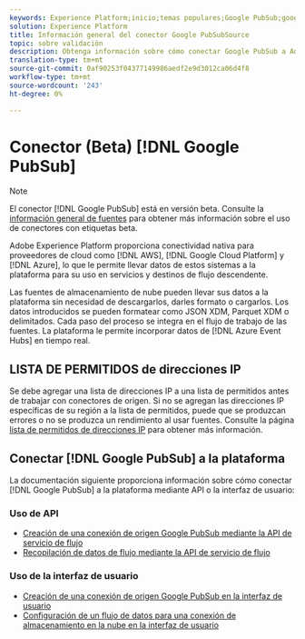 ```yaml
---
keywords: Experience Platform;inicio;temas populares;Google PubSub;google pubsub
solution: Experience Platform
title: Información general del conector Google PubSubSource
topic: sobre validación
description: Obtenga información sobre cómo conectar Google PubSub a Adobe Experience Platform mediante API o la interfaz de usuario.
translation-type: tm+mt
source-git-commit: 0af90253f04377149986aedf2e9d3012ca06d4f8
workflow-type: tm+mt
source-wordcount: '243'
ht-degree: 0%

---
```



# Conector (Beta) [!DNL Google PubSub]

>[!NOTE]
>
>El conector [!DNL Google PubSub] está en versión beta. Consulte la [información general de fuentes](../../home.md#terms-and-conditions) para obtener más información sobre el uso de conectores con etiquetas beta.

Adobe Experience Platform proporciona conectividad nativa para proveedores de cloud como [!DNL AWS], [!DNL Google Cloud Platform] y [!DNL Azure], lo que le permite llevar datos de estos sistemas a la plataforma para su uso en servicios y destinos de flujo descendente.

Las fuentes de almacenamiento de nube pueden llevar sus datos a la plataforma sin necesidad de descargarlos, darles formato o cargarlos. Los datos introducidos se pueden formatear como JSON XDM, Parquet XDM o delimitados. Cada paso del proceso se integra en el flujo de trabajo de las fuentes. La plataforma le permite incorporar datos de [!DNL Azure Event Hubs] en tiempo real.

## LISTA DE PERMITIDOS de direcciones IP

Se debe agregar una lista de direcciones IP a una lista de permitidos antes de trabajar con conectores de origen. Si no se agregan las direcciones IP específicas de su región a la lista de permitidos, puede que se produzcan errores o no se produzca un rendimiento al usar fuentes. Consulte la página [lista de permitidos de direcciones IP](../../ip-address-allow-list.md) para obtener más información.

## Conectar [!DNL Google PubSub] a la plataforma

La documentación siguiente proporciona información sobre cómo conectar [!DNL Google PubSub] a la plataforma mediante API o la interfaz de usuario:

### Uso de API

- [Creación de una conexión de origen Google PubSub mediante la API de servicio de flujo](../../tutorials/api/create/cloud-storage/google-pubsub.md)
- [Recopilación de datos de flujo mediante la API de servicio de flujo](../../tutorials/api/collect/streaming.md)

### Uso de la interfaz de usuario

- [Creación de una conexión de origen Google PubSub en la interfaz de usuario](../../tutorials/ui/create/cloud-storage/google-pubsub.md)
- [Configuración de un flujo de datos para una conexión de almacenamiento en la nube en la interfaz de usuario](../../tutorials/ui/dataflow/streaming/cloud-storage-streaming.md)